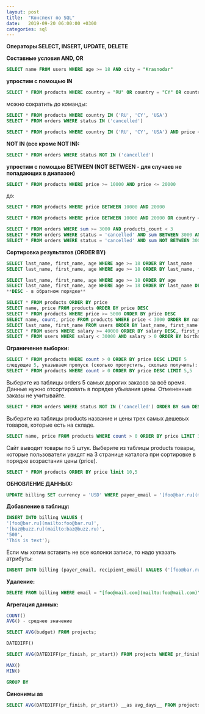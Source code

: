 ```yaml
---
layout: post
title:  "Конспект по SQL"
date:   2019-09-20 06:00:00 +0300
categories: sql
---
```

**Операторы SELECT, INSERT, UPDATE, DELETE**

**Составные условия AND, OR**
```sql
SELECT name FROM users WHERE age >= 18 AND city = "Krasnodar"
```
**упростим с помощью IN**
```sql
SELECT * FROM products WHERE country = "RU" OR country = "CY" OR country = "USA"
```
можно сократить до команды:
```sql
SELECT * FROM products WHERE country IN ('RU', 'CY', 'USA')
SELECT * FROM orders WHERE status IN ('cancelled')

SELECT * FROM products WHERE country IN ('RU', 'CY', 'USA') AND price < 10000
```
**NOT IN (все кроме NOT IN):**
```sql
SELECT * FROM orders WHERE status NOT IN ('cancelled')
```
**упростим с помощью BETWEEN (NOT BETWEEN - для случаев не попадающих в диапазон)**
```sql
SELECT * FROM products WHERE price >= 10000 AND price <= 20000
```
до:
```sql
SELECT * FROM products WHERE price BETWEEN 10000 AND 20000

SELECT * FROM products WHERE price BETWEEN 10000 AND 20000 OR country = 'RU'

SELECT * FROM orders WHERE sum >= 3000 AND products_count < 3
SELECT * FROM orders WHERE status = 'cancelled' AND sum BETWEEN 3000 AND 10000
SELECT * FROM orders WHERE status = 'cancelled' AND sum NOT BETWEEN 3000 AND 10000
```
**Сортировка результатов (ORDER BY)**
```sql
SELECT last_name, first_name, age WHERE age >= 18 ORDER BY last_name
SELECT last_name, first_name, age WHERE age >= 18 ORDER BY last_name, first_name

SELECT last_name, first_name, age WHERE age >= 18 ORDER BY age
SELECT last_name, first_name, age WHERE age >= 18 ORDER BY last_name DESC
**DESC - в обратном порядке**

SELECT * FROM products ORDER BY price
SELECT name, price FROM products ORDER BY price DESC
SELECT * FROM products WHERE price >= 5000 ORDER BY price DESC
SELECT name, count, price FROM products WHERE price < 3000 ORDER BY name
SELECT last_name, first_name FROM users ORDER BY last_name, first_name
SELECT * FROM users WHERE salary >= 40000 ORDER BY salary DESC, first_name
SELECT * FROM users WHERE salary < 30000 AND salary > 0 ORDER BY birthday
```
**Ограничение выборки:**
```sql
SELECT * FROM products WHERE count > 0 ORDER BY price DESC LIMIT 5
следующие 5, указываем пропуск (сколько пропустить, сколько получить):
SELECT * FROM products WHERE count > 0 ORDER BY price DESC LIMIT 5,5
```
Выберите из таблицы orders 5 самых дорогих заказов за всё время.
Данные нужно отсортировать в порядке убывания цены. Отмененные заказы не учитывайте.
```sql
SELECT * FROM orders WHERE status NOT IN ('cancelled') ORDER BY sum DESC LIMIT 5
```
Выберите из таблицы products название и цены трех самых дешевых товаров, которые есть на складе.
```sql
SELECT name, price FROM products WHERE count > 0 ORDER BY price LIMIT 3
```
Сайт выводит товары по 5 штук. Выберите из таблицы products товары, которые пользователи увидят на 3 странице каталога при сортировке в порядке возрастания цены (price).
```sql
SELECT * FROM products ORDER BY price limit 10,5
```
**ОБНОВЛЕНИЕ ДАННЫХ:**
```sql
UPDATE billing SET currency = 'USD' WHERE payer_email = '[foo@bar.ru](mailto:foo@bar.ru)' AND sum > 500;
```
**Добавление в таблицу:**
```sql
INSERT INTO billing VALUES (
'[foo@bar.ru](mailto:foo@bar.ru)',
'[baz@buzz.ru](mailto:baz@buzz.ru)',
'500',
'This is text');
```
Если мы хотим вставить не все колонки записи, то надо указать атрибуты:
```sql
INSERT INTO billing (payer_email, recipient_email) VALUES ('[foo@bar.ru](mailto:foo@bar.ru)', '[baz@buzz.ru](mailto:baz@buzz.ru)');
```
**Удаление:**
```sql
DELETE FROM billing WHERE email = "[foo@mail.com](mailto:foo@mail.com)"
```
**Агрегация данных:**
```sql
COUNT()
AVG() - среднее значение

SELECT AVG(budget) FROM projects;

DATEDIFF()

SELECT AVG(DATEDIFF(pr_finish, pr_start)) FROM projects WHERE pr_finish IS NOT NULL;

MAX()
MIN()

GROUP BY
```
**Синонимы as**
```sql
SELECT AVG(DATEDIFF(pr_finish, pr_start)) __as avg_days__ FROM projects WHERE pr_finish IS NOT NULL GROUP BY client ORDER BY avg_days;
```